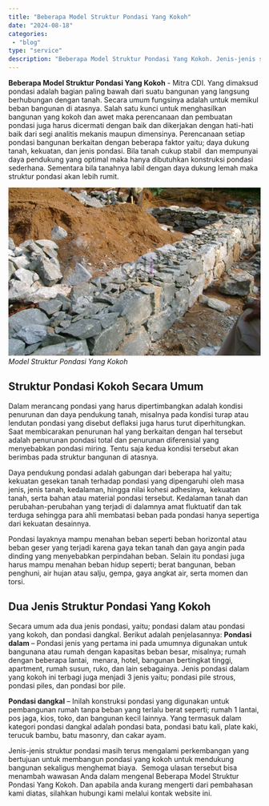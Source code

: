 ```yaml
---
title: "Beberapa Model Struktur Pondasi Yang Kokoh"
date: "2024-08-18"
categories:
 - "blog"
type: "service"
description: "Beberapa Model Struktur Pondasi Yang Kokoh. Jenis-jenis struktur pondasi masih terus mengalami perkembangan yang bertujuan untuk membangun pondasi yang kokoh..."
---
```


**Beberapa Model Struktur Pondasi Yang Kokoh** - Mitra CDI. Yang dimaksud pondasi adalah bagian paling bawah dari suatu bangunan yang langsung berhubungan dengan tanah. Secara umum fungsinya adalah untuk memikul beban bangunan di atasnya. Salah satu kunci untuk menghasilkan bangunan yang kokoh dan awet maka perencanaan dan pembuatan pondasi juga harus dicermati dengan baik dan dikerjakan dengan hati-hati baik dari segi analitis mekanis maupun dimensinya. Perencanaan setiap pondasi bangunan berkaitan dengan beberapa faktor yaitu; daya dukung tanah, kekuatan, dan jenis pondasi. Bila tanah cukup stabil  dan mempunyai daya pendukung yang optimal maka hanya dibutuhkan konstruksi pondasi sederhana. Sementara bila tanahnya labil dengan daya dukung lemah maka struktur pondasi akan lebih rumit.

![Model Struktur Pondasi Yang Kokoh](/images/blog/model-pondasi-batu.jpg)
*Model Struktur Pondasi Yang Kokoh*

 ## Struktur Pondasi Kokoh Secara Umum

Dalam merancang pondasi yang harus dipertimbangkan adalah kondisi penurunan dan daya pendukung tanah, misalnya pada kondisi turap atau lendutan pondasi yang disebut deflaksi juga harus turut diperhitungkan. Saat membicarakan penurunan hal yang berkaitan dengan hal tersebut adalah penurunan pondasi total dan penurunan diferensial yang menyebabkan pondasi miring. Tentu saja kedua kondisi tersebut akan berimbas pada struktur bangunan di atasnya.

Daya pendukung pondasi adalah gabungan dari beberapa hal yaitu; kekuatan gesekan tanah terhadap pondasi yang dipengaruhi oleh masa jenis, jenis tanah, kedalaman, hingga nilai kohesi adhesinya,  kekuatan tanah, serta bahan atau material pondasi tersebut. Kedalaman tanah dan perubahan-perubahan yang terjadi di dalamnya amat fluktuatif dan tak terduga sehingga para ahli membatasi beban pada pondasi hanya sepertiga dari kekuatan desainnya.

Pondasi layaknya mampu menahan beban seperti beban horizontal atau beban geser yang terjadi karena gaya tekan tanah dan gaya angin pada dinding yang menyebabkan perpindahan beban. Selain itu pondasi juga harus mampu menahan beban hidup seperti; berat bangunan, beban penghuni, air hujan atau salju, gempa, gaya angkat air, serta momen dan torsi.

 ## Dua Jenis Struktur Pondasi Yang Kokoh

Secara umum ada dua jenis pondasi, yaitu; pondasi dalam atau pondasi yang kokoh, dan pondasi dangkal. Berikut adalah penjelasannya:
**Pondasi dalam** – Pondasi jenis yang pertama ini pada umumnya digunakan untuk bangunana atau rumah dengan kapasitas beban besar, misalnya; rumah dengan beberapa lantai,  menara, hotel, bangunan bertingkat tinggi, apartment, rumah susun, ruko, dan lain sebagainya. Jenis pondasi dalam yang kokoh ini terbagi juga menjadi 3 jenis yaitu; pondasi pile strous, pondasi piles, dan pondasi bor pile.

**Pondasi dangkal** – Inilah konstruksi pondasi yang digunakan untuk pembangunan rumah tanpa beban yang terlalu berat seperti; rumah 1 lantai, pos jaga, kios, toko, dan bangunan kecil lainnya. Yang termasuk dalam kategori pondasi dangkal adalah pondasi bata, pondasi batu kali, plate kaki, terucuk bambu, batu masonry, dan cakar ayam.

Jenis-jenis struktur pondasi masih terus mengalami perkembangan yang bertujuan untuk membangun pondasi yang kokoh untuk mendukung bangunan sekaligus menghemat biaya.  Semoga ulasan tersebut bisa menambah wawasan Anda dalam mengenal Beberapa Model Struktur Pondasi Yang Kokoh. Dan apabila anda kurang mengerti dari pembahasan kami diatas, silahkan hubungi kami melalui kontak website ini.

